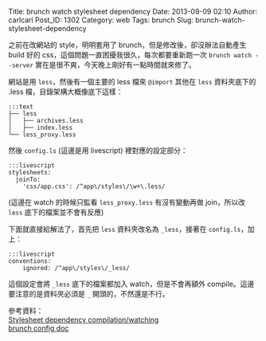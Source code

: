 Title: brunch watch stylesheet dependency
Date: 2013-09-09 02:10
Author: carlcarl
Post_ID: 1302
Category: web
Tags: brunch
Slug: brunch-watch-stylesheet-dependency

之前在改網站的 style，明明套用了 brunch，但是修改後，卻沒辦法自動產生
build 好的 css，這個問題一直困擾我很久，每次都要重新跑一次
`brunch watch --server` 實在是很不爽，今天晚上剛好有一點時間就來修了。

<!--more-->

網站是用 `less`，然後有一個主要的 less 檔來 `@import` 其他在 `less`
資料夾底下的 .less 檔，目錄架構大概像底下這樣：

	:::text
    ├── less
    │   ├── archives.less
    │   ├── index.less
    └── less_proxy.less

然後 `config.ls` (這邊是用 livescript) 裡對應的設定部分：

	:::livescript
    stylesheets:
      joinTo:
        'css/app.css': /^app\/styles\/\w+\.less/

(這邊在 watch 的時候只監看 `less_proxy.less` 有沒有變動再做 join，所以改
`less` 底下的檔案並不會有反應)

下面就直接給解法了，首先把 `less` 資料夾改名為 `_less`，接著在
`config.ls`，加上：

	:::livescript
    conventions:
        ignored: /^app\/styles\/_less/

這個設定會將 `_less` 底下的檔案都加入 watch，但是不會再額外
compile。這邊要注意的是資料夾必須是 `_` 開頭的，不然還是不行。

參考資料：  
[Stylesheet dependency compilation/watching][]  
[brunch config doc][]

  [Stylesheet dependency compilation/watching]: https://github.com/brunch/brunch/issues/681
  [brunch config doc]: https://github.com/brunch/brunch/blob/stable/docs/config.md
